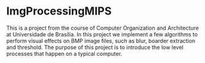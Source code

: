 # ImgProcessingMIPS
This is a project from the course of Computer Organization and Architecture at Universidade de Brasília.
In this project we implement a few algorithms to perform visual effects on BMP image files, such as blur, boarder extraction and threshold. The purpose of this project is to introduce the low level processes that happen on a typical computer.
